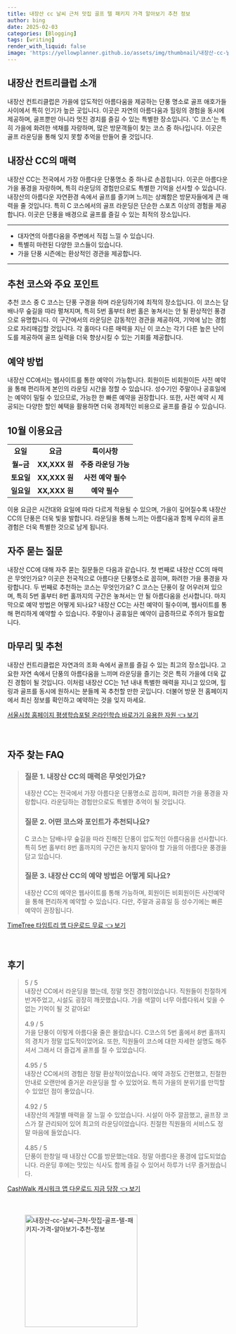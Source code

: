 ```yaml
---
title: 내장산 cc 날씨 근처 맛집 골프 텔 패키지 가격 알아보기 추천 정보
author: bing
date: 2025-02-03
categories: [Blogging]
tags: [writing]
render_with_liquid: false
image: 'https://yellowplanner.github.io/assets/img/thumbnail/내장산-cc-날씨-근처-맛집-골프-텔-패키지-가격-알아보기-추천-정보.webp'
---
```



<h2 id='내장산_컨트리클럽_소개'>내장산 컨트리클럽 소개</h2>

<p>내장산 컨트리클럽은 가을에 압도적인 아름다움을 제공하는 단풍 명소로 골프 애호가들 사이에서 특히 인기가 높은 곳입니다. 이곳은 자연의 아름다움과 힐링의 경험을 동시에 제공하며, 골프뿐만 아니라 멋진 경치를 즐길 수 있는 특별한 장소입니다. 'C 코스'는 특히 가을에 화려한 색채를 자랑하며, 많은 방문객들이 찾는 코스 중 하나입니다. 이곳은 골프 라운딩을 통해 잊지 못할 추억을 만들어 줄 것입니다.</p>

<h2 id='내장산_CC의_매력'>내장산 CC의 매력</h2>

<p>내장산 CC는 전국에서 가장 아름다운 단풍명소 중 하나로 손꼽힙니다. 이곳은 아름다운 가을 풍경을 자랑하며, 특히 라운딩의 경험만으로도 특별한 기억을 선사할 수 있습니다. 내장산의 아름다운 자연환경 속에서 골프를 즐기며 느끼는 상쾌함은 방문자들에게 큰 매력을 줄 것입니다. 특히 C 코스에서의 골프 라운딩은 단순한 스포츠 이상의 경험을 제공합니다. 이곳은 단풍을 배경으로 골프를 즐길 수 있는 최적의 장소입니다.</p>

<hr />

<ul>
    <li>대자연의 아름다움을 주변에서 직접 느낄 수 있습니다.</li>
    <li>특별히 마련된 다양한 코스들이 있습니다.</li>
    <li>가을 단풍 시즌에는 환상적인 경관을 제공합니다.</li>
</ul>

<hr />

<h2 id='추천_코스와_주요_포인트'>추천 코스와 주요 포인트</h2>

<p>추천 코스 중 C 코스는 단풍 구경을 하며 라운딩하기에 최적의 장소입니다. 이 코스는 담배나무 숲길을 따라 펼쳐지며, 특히 5번 홀부터 8번 홀은 놓쳐서는 안 될 환상적인 풍경으로 유명합니다. 이 구간에서의 라운딩은 감동적인 경관을 제공하여, 기억에 남는 경험으로 자리매김할 것입니다. 각 홀마다 다른 매력을 지닌 이 코스는 각기 다른 높은 난이도를 제공하여 골프 실력을 더욱 향상시킬 수 있는 기회를 제공합니다.</p>

<h2 id='예약_방법'>예약 방법</h2>

<p>내장산 CC에서는 웹사이트를 통한 예약이 가능합니다. 회원이든 비회원이든 사전 예약을 통해 편리하게 본인의 라운딩 시간을 정할 수 있습니다. 성수기인 주말이나 공휴일에는 예약이 밀릴 수 있으므로, 가능한 한 빠른 예약을 권장합니다. 또한, 사전 예약 시 제공되는 다양한 할인 혜택을 활용하면 더욱 경제적인 비용으로 골프를 즐길 수 있습니다.</p>

<h2 id='10월_이용요금'>10월 이용요금</h2>

<table>
    <tr>
        <td style="text-align: center; height: 17px;"><b>요일</b></td>
        <td style="text-align: center; height: 17px;"><b>요금</b></td>
        <td style="text-align: center; height: 17px;"><b>특이사항</b></td>
    </tr>
    <tr>
        <td style="text-align: center; height: 17px;"><b>월~금</b></td>
        <td style="text-align: center; height: 17px;"><b>XX,XXX 원</b></td>
        <td style="text-align: center; height: 17px;"><b>주중 라운딩 가능</b></td>
    </tr>
    <tr>
        <td style="text-align: center; height: 17px;"><b>토요일</b></td>
        <td style="text-align: center; height: 17px;"><b>XX,XXX 원</b></td>
        <td style="text-align: center; height: 17px;"><b>사전 예약 필수</b></td>
    </tr>
    <tr>
        <td style="text-align: center; height: 17px;"><b>일요일</b></td>
        <td style="text-align: center; height: 17px;"><b>XX,XXX 원</b></td>
        <td style="text-align: center; height: 17px;"><b>예약 필수</b></td>
    </tr>
</table>

<p>이용 요금은 시간대와 요일에 따라 다르게 적용될 수 있으며, 가을이 깊어질수록 내장산 CC의 단풍은 더욱 빛을 발합니다. 라운딩을 통해 느끼는 아름다움과 함께 우리의 골프 경험은 더욱 특별한 것으로 남게 됩니다.</p>

<h2 id='자주_묻는_질문'>자주 묻는 질문</h2>

<p>내장산 CC에 대해 자주 묻는 질문들은 다음과 같습니다. 첫 번째로 내장산 CC의 매력은 무엇인가요? 이곳은 전국적으로 아름다운 단풍명소로 꼽히며, 화려한 가을 풍경을 자랑합니다. 두 번째로 추천하는 코스는 무엇인가요? C 코스는 단풍이 잘 어우러져 있으며, 특히 5번 홀부터 8번 홀까지의 구간은 놓쳐서는 안 될 아름다움을 선사합니다. 마지막으로 예약 방법은 어떻게 되나요? 내장산 CC는 사전 예약이 필수이며, 웹사이트를 통해 편리하게 예약할 수 있습니다. 주말이나 공휴일은 예약이 급증하므로 주의가 필요합니다.</p>

<h2 id='마무리_및_추천'>마무리 및 추천</h2>

<p>내장산 컨트리클럽은 자연과의 조화 속에서 골프를 즐길 수 있는 최고의 장소입니다. 고요한 자연 속에서 단풍의 아름다움을 느끼며 라운딩을 즐기는 것은 특히 가을에 더욱 값진 경험이 될 것입니다. 이처럼 내장산 CC는 1년 내내 특별한 매력을 지니고 있으며, 힐링과 골프를 동시에 원하시는 분들께 꼭 추천할 만한 곳입니다. 더불어 방문 전 홈페이지에서 최신 정보를 확인하고 예약하는 것을 잊지 마세요.</p>


<p><a class="click-button" title="서울시청 홈페이지 평생학습포털 온라인학습 바로가기 유용한 자원" href="https://yellowplanner.github.io/posts/%EC%84%9C%EC%9A%B8%EC%8B%9C%EC%B2%AD-%ED%99%88%ED%8E%98%EC%9D%B4%EC%A7%80-%ED%8F%89%EC%83%9D%ED%95%99%EC%8A%B5%ED%8F%AC%ED%84%B8-%EC%98%A8%EB%9D%BC%EC%9D%B8%ED%95%99%EC%8A%B5-%EB%B0%94%EB%A1%9C%EA%B0%80%EA%B8%B0-%EC%9C%A0%EC%9A%A9%ED%95%9C-%EC%9E%90%EC%9B%90/" rel="dofollow">서울시청 홈페이지 평생학습포털 온라인학습 바로가기 유용한 자원 👈 보기</a></p><br>
<h2 id='자주_찾는_FAQ'>자주 찾는 FAQ</h2>
<div itemscope="" itemtype="https://schema.org/FAQPage"> 
<blockquote> 
<div itemscope="" itemprop="mainEntity" itemtype="https://schema.org/Question"> 
<h3 itemprop="name">질문 1. 내장산 CC의 매력은 무엇인가요?</h3> 
<div itemscope="" itemprop="acceptedAnswer" itemtype="https://schema.org/Answer"> 
<span itemprop="text"> 
<p>내장산 CC는 전국에서 가장 아름다운 단풍명소로 꼽히며, 화려한 가을 풍경을 자랑합니다. 라운딩하는 경험만으로도 특별한 추억이 될 것입니다.</p> 
</span> 
</div> 
</div> 

<div itemscope="" itemprop="mainEntity" itemtype="https://schema.org/Question"> 
<h3 itemprop="name">질문 2. 어떤 코스와 포인트가 추천되나요?</h3> 
<div itemscope="" itemprop="acceptedAnswer" itemtype="https://schema.org/Answer"> 
<span itemprop="text"> 
<p>C 코스는 담배나무 숲길을 따라 진해진 단풍이 압도적인 아름다움을 선사합니다. 특히 5번 홀부터 8번 홀까지의 구간은 놓치지 말아야 할 가을의 아름다운 풍경을 담고 있습니다.</p> 
</span> 
</div> 
</div> 

<div itemscope="" itemprop="mainEntity" itemtype="https://schema.org/Question"> 
<h3 itemprop="name">질문 3. 내장산 CC의 예약 방법은 어떻게 되나요?</h3> 
<div itemscope="" itemprop="acceptedAnswer" itemtype="https://schema.org/Answer"> 
<span itemprop="text"> 
<p>내장산 CC의 예약은 웹사이트를 통해 가능하며, 회원이든 비회원이든 사전예약을 통해 편리하게 예약할 수 있습니다. 다만, 주말과 공휴일 등 성수기에는 빠른 예약이 권장됩니다.</p> 
</span> 
</div> 
</div> 
</blockquote> 
</div>
<p><a class="click-button" title="TimeTree 타임트리 앱 다운로드 무료" href="https://yellowplanner.github.io/posts/TimeTree-%ED%83%80%EC%9E%84%ED%8A%B8%EB%A6%AC-%EC%95%B1-%EB%8B%A4%EC%9A%B4%EB%A1%9C%EB%93%9C-%EB%AC%B4%EB%A3%8C/" rel="dofollow">TimeTree 타임트리 앱 다운로드 무료 👈 보기</a></p><br>
<h2 id='후기'>후기</h2>
<div itemscope itemtype="https://schema.org/Product">
  <blockquote>
  <div itemprop="review" itemscope itemtype="https://schema.org/Review">
      <div itemprop="reviewRating" itemscope itemtype="https://schema.org/Rating"> <span itemprop="ratingValue">5</span> / <span itemprop="bestRating">5</span> </div>
      <span itemprop="reviewBody">내장산 CC에서 라운딩을 했는데, 정말 멋진 경험이었습니다. 직원들이 친절하게 반겨주었고, 시설도 굉장히 깨끗했습니다. 가을 색깔이 너무 아름다워서 잊을 수 없는 기억이 될 것 같아요!</span>
  </div>
  <br>
  <div itemprop="review" itemscope itemtype="https://schema.org/Review">
      <div itemprop="reviewRating" itemscope itemtype="https://schema.org/Rating"> <span itemprop="ratingValue">4.9</span> / <span itemprop="bestRating">5</span> </div>
      <span itemprop="reviewBody">가을 단풍이 이렇게 아름다울 줄은 몰랐습니다. C코스의 5번 홀에서 8번 홀까지의 경치가 정말 압도적이었어요. 또한, 직원들이 코스에 대한 자세한 설명도 해주셔서 그래서 더 즐겁게 골프를 칠 수 있었습니다.</span>
  </div>
  <br>
  <div itemprop="review" itemscope itemtype="https://schema.org/Review">
      <div itemprop="reviewRating" itemscope itemtype="https://schema.org/Rating"> <span itemprop="ratingValue">4.95</span> / <span itemprop="bestRating">5</span> </div>
      <span itemprop="reviewBody">내장산 CC에서의 경험은 정말 환상적이었습니다. 예약 과정도 간편했고, 친절한 안내로 오랜만에 즐거운 라운딩을 할 수 있었어요. 특히 가을의 분위기를 만끽할 수 있었던 점이 좋았습니다.</span>
  </div>
  <br>
  <div itemprop="review" itemscope itemtype="https://schema.org/Review">
      <div itemprop="reviewRating" itemscope itemtype="https://schema.org/Rating"> <span itemprop="ratingValue">4.92</span> / <span itemprop="bestRating">5</span> </div>
      <span itemprop="reviewBody">내장산의 계절별 매력을 잘 느낄 수 있었습니다. 시설이 아주 깔끔했고, 골프장 코스가 잘 관리되어 있어 최고의 라운딩이었습니다. 친절한 직원들의 서비스도 정말 마음에 들었습니다.</span>
  </div>
  <br>
  <div itemprop="review" itemscope itemtype="https://schema.org/Review">
      <div itemprop="reviewRating" itemscope itemtype="https://schema.org/Rating"> <span itemprop="ratingValue">4.85</span> / <span itemprop="bestRating">5</span> </div>
      <span itemprop="reviewBody">단풍이 한창일 때 내장산 CC를 방문했는데요. 정말 아름다운 풍경에 압도되었습니다. 라운딩 후에는 맛있는 식사도 함께 즐길 수 있어서 하루가 너무 즐거웠습니다.</span>
  </div>
  </blockquote>
</div>
<p><a class="click-button" title="CashWalk 캐시워크 앱 다운로드 지금 당장" href="https://yellowplanner.github.io/posts/CashWalk-%EC%BA%90%EC%8B%9C%EC%9B%8C%ED%81%AC-%EC%95%B1-%EB%8B%A4%EC%9A%B4%EB%A1%9C%EB%93%9C-%EC%A7%80%EA%B8%88-%EB%8B%B9%EC%9E%A5/" rel="dofollow">CashWalk 캐시워크 앱 다운로드 지금 당장 👈 보기</a></p><br>
<figure class="image"><img src="https://yellowplanner.github.io/assets/img/thumbnail/내장산-cc-날씨-근처-맛집-골프-텔-패키지-가격-알아보기-추천-정보.webp" alt="내장산-cc-날씨-근처-맛집-골프-텔-패키지-가격-알아보기-추천-정보" width="256" height="256"></figure>